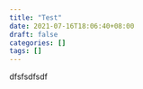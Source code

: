 ```yaml
---
title: "Test"
date: 2021-07-16T18:06:40+08:00
draft: false
categories: []
tags: []
---
```


dfsfsdfsdf